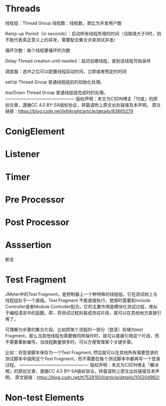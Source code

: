 
# Threads
 线程组：Thread Group
线程数：线程数，类比为并发用户数

Ramp-up Period（in seconds）：启动所有线程所用的时间（当取值大于0时，则不能代表真正意义上的并发，需要配合集合点来测试并发）

循环次数：每个线程要循环的次数

Delay Thread creation until needed：延迟创建线程，直到该线程开始采样

调度器：选中之后可以配置线程启动时间，立即或者预定的时间

setUp Thread Group
普通线程组前的初始化处理。

 

tearDown Thread Group
普通线程组完成时的处理。
————————————————
版权声明：本文为CSDN博主「10度」的原创文章，遵循CC 4.0 BY-SA版权协议，转载请附上原文出处链接及本声明。
原文链接：https://blog.csdn.net/leftAright/article/details/83865279

# ConigElement


# Listener

# Timer

# Pre Processor

# Post Processor

# Asssertion

断言

# Test Fragment

JMeter中的Test Fragment，是控制器上一个种特殊的线程组，它在测试树上与线程组处于一个层级。Test Fragment 不能直接执行，使用时需要和include Controller或者Module Controller配合。它的主要作用是模块化测试过程，类似于编程语言中的函数。即，将测试过程封装成测试片段，就可以在其他地方直接引用了。

可理解为步骤的集合片段。比如把某个流程的一部分（登录）存储为test Fragment，那么当其他线程也需要做同样操作时，就可以直接引用这个片段，而不需要重新编写。当线程数量很多时，可以方便管理某个关键步骤。

比如：将登录脚本保存为一个Test Fragment, 然后就可以在其他所有需要登录的测试脚本中调用这个Test Fragment，而不需要在每个测试脚本中都再写一个登录过程。
————————————————
版权声明：本文为CSDN博主「糖冰橙」的原创文章，遵循CC 4.0 BY-SA版权协议，转载请附上原文出处链接及本声明。
原文链接：https://blog.csdn.net/tt75281920/article/details/105204982/

# Non-test Elements
